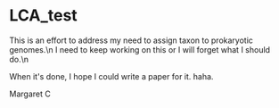 # LCA_test
This is an effort to address my need to assign taxon to prokaryotic genomes.\n
I need to keep working on this or I will forget what I should do.\n


When it's done, I hope I could write a paper for it.
haha.


Margaret C
